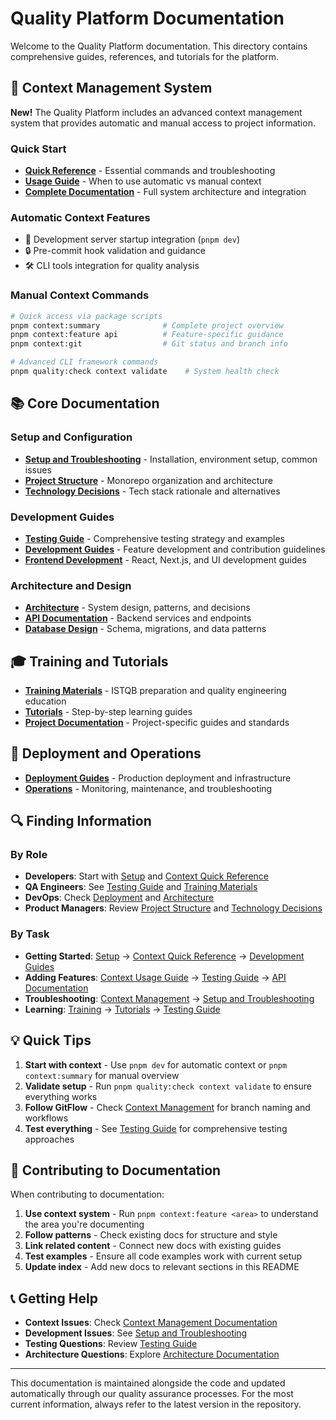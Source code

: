 # Quality Platform Documentation

Welcome to the Quality Platform documentation. This directory contains comprehensive guides, references, and tutorials for the platform.

## 🧠 Context Management System

**New!** The Quality Platform includes an advanced context management system that provides automatic and manual access to project information.

### Quick Start
- **[Quick Reference](context-quick-reference.md)** - Essential commands and troubleshooting
- **[Usage Guide](context-usage-guide.md)** - When to use automatic vs manual context
- **[Complete Documentation](context-management.md)** - Full system architecture and integration

### Automatic Context Features
- 🚀 Development server startup integration (`pnpm dev`)
- 🔒 Pre-commit hook validation and guidance
- 🛠️ CLI tools integration for quality analysis

### Manual Context Commands
```bash
# Quick access via package scripts
pnpm context:summary              # Complete project overview
pnpm context:feature api          # Feature-specific guidance
pnpm context:git                  # Git status and branch info

# Advanced CLI framework commands
pnpm quality:check context validate    # System health check
```

## 📚 Core Documentation

### Setup and Configuration
- **[Setup and Troubleshooting](SETUP_AND_TROUBLESHOOTING.md)** - Installation, environment setup, common issues
- **[Project Structure](PROJECT_STRUCTURE.md)** - Monorepo organization and architecture
- **[Technology Decisions](technology-decisions.md)** - Tech stack rationale and alternatives

### Development Guides
- **[Testing Guide](TESTING_GUIDE.md)** - Comprehensive testing strategy and examples
- **[Development Guides](development/)** - Feature development and contribution guidelines
- **[Frontend Development](frontend/)** - React, Next.js, and UI development guides

### Architecture and Design
- **[Architecture](architecture/)** - System design, patterns, and decisions
- **[API Documentation](api/)** - Backend services and endpoints
- **[Database Design](database/)** - Schema, migrations, and data patterns

## 🎓 Training and Tutorials

- **[Training Materials](training/)** - ISTQB preparation and quality engineering education
- **[Tutorials](tutorials/)** - Step-by-step learning guides
- **[Project Documentation](project/)** - Project-specific guides and standards

## 🚀 Deployment and Operations

- **[Deployment Guides](deployment/)** - Production deployment and infrastructure
- **[Operations](guides/)** - Monitoring, maintenance, and troubleshooting

## 🔍 Finding Information

### By Role
- **Developers**: Start with [Setup](SETUP_AND_TROUBLESHOOTING.md) and [Context Quick Reference](context-quick-reference.md)
- **QA Engineers**: See [Testing Guide](TESTING_GUIDE.md) and [Training Materials](training/)
- **DevOps**: Check [Deployment](deployment/) and [Architecture](architecture/)
- **Product Managers**: Review [Project Structure](PROJECT_STRUCTURE.md) and [Technology Decisions](technology-decisions.md)

### By Task
- **Getting Started**: [Setup](SETUP_AND_TROUBLESHOOTING.md) → [Context Quick Reference](context-quick-reference.md) → [Development Guides](development/)
- **Adding Features**: [Context Usage Guide](context-usage-guide.md) → [Testing Guide](TESTING_GUIDE.md) → [API Documentation](api/)
- **Troubleshooting**: [Context Management](context-management.md) → [Setup and Troubleshooting](SETUP_AND_TROUBLESHOOTING.md)
- **Learning**: [Training](training/) → [Tutorials](tutorials/) → [Testing Guide](TESTING_GUIDE.md)

## 💡 Quick Tips

1. **Start with context** - Use `pnpm dev` for automatic context or `pnpm context:summary` for manual overview
2. **Validate setup** - Run `pnpm quality:check context validate` to ensure everything works
3. **Follow GitFlow** - Check [Context Management](context-management.md) for branch naming and workflows
4. **Test everything** - See [Testing Guide](TESTING_GUIDE.md) for comprehensive testing approaches

## 📖 Contributing to Documentation

When contributing to documentation:

1. **Use context system** - Run `pnpm context:feature <area>` to understand the area you're documenting
2. **Follow patterns** - Check existing docs for structure and style
3. **Link related content** - Connect new docs with existing guides
4. **Test examples** - Ensure all code examples work with current setup
5. **Update index** - Add new docs to relevant sections in this README

## 📞 Getting Help

- **Context Issues**: Check [Context Management Documentation](context-management.md)
- **Development Issues**: See [Setup and Troubleshooting](SETUP_AND_TROUBLESHOOTING.md)
- **Testing Questions**: Review [Testing Guide](TESTING_GUIDE.md)
- **Architecture Questions**: Explore [Architecture Documentation](architecture/)

---

This documentation is maintained alongside the code and updated automatically through our quality assurance processes. For the most current information, always refer to the latest version in the repository.